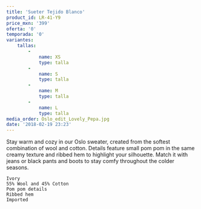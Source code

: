 ```yaml
---
title: 'Sueter Tejido Blanco'
product_id: LR-41-Y9
price_mxn: '399'
oferta: '0'
temporada: '0'
variantes:
    tallas:
        -
            name: XS
            type: talla
        -
            name: S
            type: talla
        -
            name: M
            type: talla
        -
            name: L
            type: talla
media_order: Oslo_edit_Lovely_Pepa.jpg
date: '2018-02-19 23:23'
---
```


Stay warm and cozy in our Oslo sweater, created from the softest combination of wool and cotton. Details feature small pom pom in the same creamy texture and ribbed hem to highlight your silhouette. Match it with jeans or black pants and boots to stay comfy throughout the colder seasons.

 

    Ivory
    55% Wool and 45% Cotton
    Pom pom details
    Ribbed hem
    Imported
